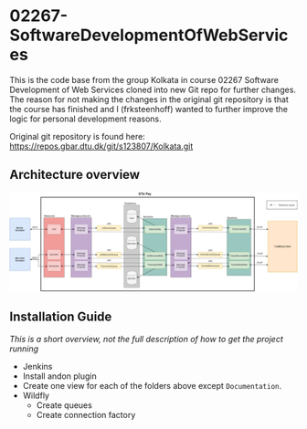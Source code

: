 # 02267-SoftwareDevelopmentOfWebServices
This is the code base from the group Kolkata in course 02267 Software Development of Web Services cloned into new Git repo for further
changes. The reason for not making the changes in the original git repository is that the course has finished and I (frksteenhoff) wanted to further improve the logic for personal development reasons. 

Original git repository is found here: https://repos.gbar.dtu.dk/git/s123807/Kolkata.git

## Architecture overview
![Architecture overview](Documentation/Architecture6.png)

## Installation Guide
*This is a short overview, not the full description of how to get the project running*

* Jenkins
 * Install andon plugin
 * Create one view for each of the folders above except `Documentation`.
* Wildfly
  * Create queues
  * Create connection factory
